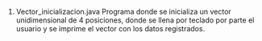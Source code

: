 1. Vector_inicializacion.java
Programa donde se inicializa un vector unidimensional de 4 posiciones, donde se llena por teclado por parte el usuario y se imprime el vector con los datos registrados.

